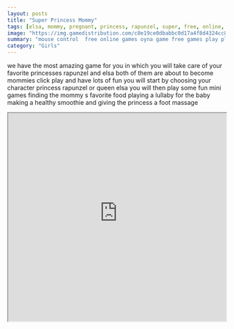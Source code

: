 ```yaml
---
layout: posts
title: "Super Princess Mommy"
tags: [elsa, mommy, pregnant, princess, rapunzel, super, free, online, games, oyna, game, free, games, play, play, games]
image: "https://img.gamedistribution.com/c0e19ce0dbabbc0d17a4f8d4324cc8e3.jpg"
summary: "mouse control  free online games oyna game free games play play games"
category: "Girls"
---
```


we have the most amazing game for you in which you will take care of your favorite princesses rapunzel and elsa both of them are about to become mommies click play and have lots of fun you will start by choosing your character princess rapunzel or queen elsa you will then play some fun mini games finding the mommy s favorite food playing a lullaby for the baby making a healthy smoothie and giving the princess a foot massage

<iframe width="100%" height="480px;" src="https://flash.gamedistribution.com?game=c0e19ce0dbabbc0d17a4f8d4324cc8e3"></iframe>